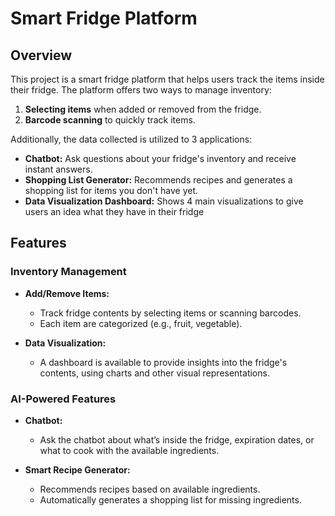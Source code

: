 # Smart Fridge Platform

## Overview

This project is a smart fridge platform that helps users track the items inside their fridge. The platform offers two ways to manage inventory:  
1. **Selecting items** when added or removed from the fridge.  
2. **Barcode scanning** to quickly track items.  

Additionally, the data collected is utilized to 3 applications:  
- **Chatbot:** Ask questions about your fridge's inventory and receive instant answers.  
- **Shopping List Generator:** Recommends recipes and generates a shopping list for items you don't have yet.
- **Data Visualization Dashboard:** Shows 4 main visualizations to give users an idea what they have in their fridge

## Features

### Inventory Management
- **Add/Remove Items:**
  - Track fridge contents by selecting items or scanning barcodes.
  - Each item are categorized (e.g., fruit, vegetable).
  
- **Data Visualization:**
  - A dashboard is available to provide insights into the fridge's contents, using charts and other visual representations.

### AI-Powered Features
- **Chatbot:** 
  - Ask the chatbot about what’s inside the fridge, expiration dates, or what to cook with the available ingredients.
  
- **Smart Recipe Generator:**
  - Recommends recipes based on available ingredients.
  - Automatically generates a shopping list for missing ingredients.





